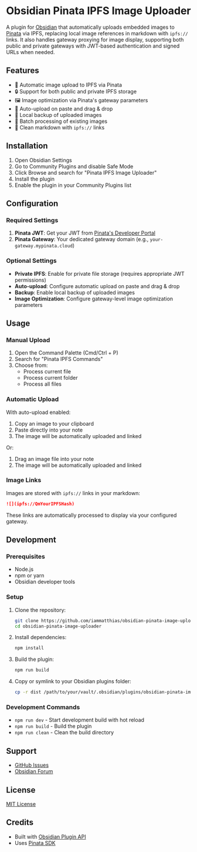 # Obsidian Pinata IPFS Image Uploader

A plugin for [Obsidian](https://obsidian.md) that automatically uploads embedded images to [Pinata](https://pinata.cloud) via IPFS, replacing local image references in markdown with `ipfs://` links. It also handles gateway proxying for image display, supporting both public and private gateways with JWT-based authentication and signed URLs when needed.

## Features

-   🚀 Automatic image upload to IPFS via Pinata
-   🔒 Support for both public and private IPFS storage
-   🖼️ Image optimization via Pinata's gateway parameters
-   📎 Auto-upload on paste and drag & drop
-   💾 Local backup of uploaded images
-   🔄 Batch processing of existing images
-   📝 Clean markdown with `ipfs://` links

## Installation

1. Open Obsidian Settings
2. Go to Community Plugins and disable Safe Mode
3. Click Browse and search for "Pinata IPFS Image Uploader"
4. Install the plugin
5. Enable the plugin in your Community Plugins list

## Configuration

### Required Settings

1. **Pinata JWT**: Get your JWT from [Pinata's Developer Portal](https://app.pinata.cloud/developers/api-keys)
2. **Pinata Gateway**: Your dedicated gateway domain (e.g., `your-gateway.mypinata.cloud`)

### Optional Settings

-   **Private IPFS**: Enable for private file storage (requires appropriate JWT permissions)
-   **Auto-upload**: Configure automatic upload on paste and drag & drop
-   **Backup**: Enable local backup of uploaded images
-   **Image Optimization**: Configure gateway-level image optimization parameters

## Usage

### Manual Upload

1. Open the Command Palette (Cmd/Ctrl + P)
2. Search for "Pinata IPFS Commands"
3. Choose from:
    - Process current file
    - Process current folder
    - Process all files

### Automatic Upload

With auto-upload enabled:

1. Copy an image to your clipboard
2. Paste directly into your note
3. The image will be automatically uploaded and linked

Or:

1. Drag an image file into your note
2. The image will be automatically uploaded and linked

### Image Links

Images are stored with `ipfs://` links in your markdown:

```markdown
![](ipfs://QmYourIPFSHash)
```

These links are automatically processed to display via your configured gateway.

## Development

### Prerequisites

-   Node.js
-   npm or yarn
-   Obsidian developer tools

### Setup

1. Clone the repository:

    ```bash
    git clone https://github.com/iammatthias/obsidian-pinata-image-uploader.git
    cd obsidian-pinata-image-uploader
    ```

2. Install dependencies:

    ```bash
    npm install
    ```

3. Build the plugin:

    ```bash
    npm run build
    ```

4. Copy or symlink to your Obsidian plugins folder:
    ```bash
    cp -r dist /path/to/your/vault/.obsidian/plugins/obsidian-pinata-image-uploader
    ```

### Development Commands

-   `npm run dev` - Start development build with hot reload
-   `npm run build` - Build the plugin
-   `npm run clean` - Clean the build directory

## Support

-   [GitHub Issues](https://github.com/iammatthias/obsidian-pinata-image-uploader/issues)
-   [Obsidian Forum](https://forum.obsidian.md)

## License

[MIT License](LICENSE)

## Credits

-   Built with [Obsidian Plugin API](https://github.com/obsidianmd/obsidian-api)
-   Uses [Pinata SDK](https://www.npmjs.com/package/@pinata/sdk)
